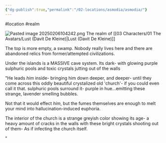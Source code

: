 ```yaml
---
{"dg-publish":true,"permalink":"/02-locations/asmodia/asmodia/"}
---
```


#location #realm 

![Pasted image 20250206104242.png](/img/user/Pasted%20image%2020250206104242.png)
The realm of [[03 Characters/01 The Avatars/Lust (Davit De Kleine)\|Lust (Davit De Kleine)]]


The top is more empty, a swamp. Nobody really lives here and there are abandoned relics from former/attempted civilizations.

Under the islands is a MASSIVE cave system. Its dark- with glowing purple sulphuric pools and toxic crystals jutting out of the walls



"He leads *him* inside- bringing him down deeper, and deeper- until they come across this oddly beautiful crystalized old 'church'- if you could even call it that.  sulphuric pools surround it- purple in hue...emitting these strange, lavender smelling bubbles. 

Not that it would effect *him*, but the fumes themselves are enough to melt your mind into hallucination-induced euphoria.

The interior of the church is a strange greyish color showing its age- a heavy amount of cracks in the walls with these bright crystals shooting out of them- As if infecting the church itself.

"






